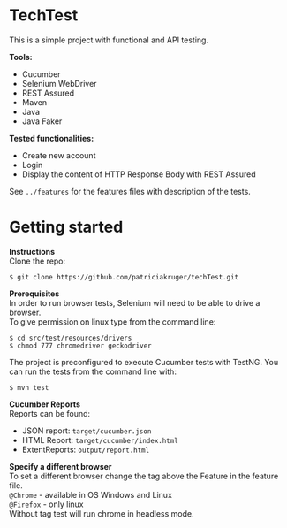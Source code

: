 # TechTest 
This is a simple project with functional and API testing. 

**Tools:**
* Cucumber
* Selenium WebDriver
* REST Assured
* Maven
* Java
* Java Faker

**Tested functionalities:**
* Create new account
* Login
* Display the content of HTTP Response Body with REST Assured

See `../features` for the features files with description of the tests.

# Getting started
**Instructions**<br>
Clone the repo:
```
$ git clone https://github.com/patriciakruger/techTest.git
```

**Prerequisites**<br>
In order to run browser tests, Selenium will need to be able to drive a browser.<br>
To give permission on linux type from the command line: 
```
$ cd src/test/resources/drivers
$ chmod 777 chromedriver geckodriver
```

The project is preconfigured to execute Cucumber tests with TestNG. You can run the tests from the command line with:
```
$ mvn test
```

**Cucumber Reports**<br>
Reports can be found:<br>
* JSON report:   `target/cucumber.json`
* HTML Report:   `target/cucumber/index.html`
* ExtentReports: `output/report.html`

**Specify a different browser**<br>
To set a different browser change the tag above the Feature in the feature file.<br>
`@Chrome` - available in OS Windows and Linux<br>
`@Firefox` - only linux<br>
Without tag test will run chrome in headless mode.